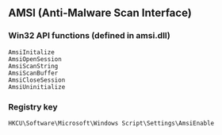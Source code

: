 ## AMSI (Anti-Malware Scan Interface)

### Win32 API functions (defined in amsi.dll)
```
AmsiInitalize
AmsiOpenSession
AmsiScanString
AmsiScanBuffer
AmsiCloseSession
AmsiUninitialize
```

### Registry key
```
HKCU\Software\Microsoft\Windows Script\Settings\AmsiEnable
```

